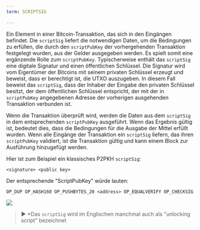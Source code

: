 ```yaml
---
term: SCRIPTSIG

---
```

Ein Element in einer Bitcoin-Transaktion, das sich in den Eingängen befindet. Die `scriptSig` liefert die notwendigen Daten, um die Bedingungen zu erfüllen, die durch den `scriptPubKey` der vorhergehenden Transaktion festgelegt wurden, aus der Gelder ausgegeben werden. Es spielt somit eine ergänzende Rolle zum `scriptPubKey`. Typischerweise enthält das `scriptSig` eine digitale Signatur und einen öffentlichen Schlüssel. Die Signatur wird vom Eigentümer der Bitcoins mit seinem privaten Schlüssel erzeugt und beweist, dass er berechtigt ist, die UTXO auszugeben. In diesem Fall beweist das `scriptSig`, dass der Inhaber der Eingabe den privaten Schlüssel besitzt, der dem öffentlichen Schlüssel entspricht, der mit der in `scriptPubKey` angegebenen Adresse der vorherigen ausgehenden Transaktion verbunden ist.

Wenn die Transaktion überprüft wird, werden die Daten aus dem `scriptSig` in dem entsprechenden `scriptPubKey` ausgeführt. Wenn das Ergebnis gültig ist, bedeutet dies, dass die Bedingungen für die Ausgabe der Mittel erfüllt wurden. Wenn alle Eingänge der Transaktion ein `scriptSig` liefern, das ihren `scriptPubKey` validiert, ist die Transaktion gültig und kann einem Block zur Ausführung hinzugefügt werden.

Hier ist zum Beispiel ein klassisches P2PKH `scriptSig`:

```text
<signature> <public key>
```

Der entsprechende "ScriptPubKey" würde lauten:

```text
OP_DUP OP_HASH160 OP_PUSHBYTES_20 <address> OP_EQUALVERIFY OP_CHECKSIG
```

![](../../dictionnaire/assets/35.webp)

> ► *Das `scriptSig` wird im Englischen manchmal auch als "unlocking script" bezeichnet